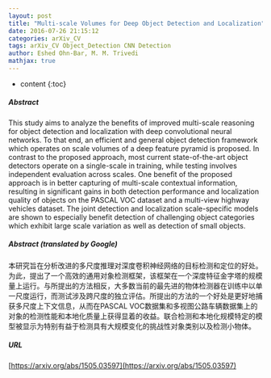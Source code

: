 ```yaml
---
layout: post
title: "Multi-scale Volumes for Deep Object Detection and Localization"
date: 2016-07-26 21:15:12
categories: arXiv_CV
tags: arXiv_CV Object_Detection CNN Detection
author: Eshed Ohn-Bar, M. M. Trivedi
mathjax: true
---
```


* content
{:toc}

##### Abstract
This study aims to analyze the benefits of improved multi-scale reasoning for object detection and localization with deep convolutional neural networks. To that end, an efficient and general object detection framework which operates on scale volumes of a deep feature pyramid is proposed. In contrast to the proposed approach, most current state-of-the-art object detectors operate on a single-scale in training, while testing involves independent evaluation across scales. One benefit of the proposed approach is in better capturing of multi-scale contextual information, resulting in significant gains in both detection performance and localization quality of objects on the PASCAL VOC dataset and a multi-view highway vehicles dataset. The joint detection and localization scale-specific models are shown to especially benefit detection of challenging object categories which exhibit large scale variation as well as detection of small objects.

##### Abstract (translated by Google)
本研究旨在分析改进的多尺度推理对深度卷积神经网络的目标检测和定位的好处。为此，提出了一个高效的通用对象检测框架，该框架在一个深度特征金字塔的规模量上运行。与所提出的方法相反，大多数当前的最先进的物体检测器在训练中以单一尺度运行，而测试涉及跨尺度的独立评估。所提出的方法的一个好处是更好地捕获多尺度上下文信息，从而在PASCAL VOC数据集和多视图公路车辆数据集上的对象的检测性能和本地化质量上获得显着的收益。联合检测和本地化规模特定的模型被显示为特别有益于检测具有大规模变化的挑战性对象类别以及检测小物体。

##### URL
[https://arxiv.org/abs/1505.03597](https://arxiv.org/abs/1505.03597)

